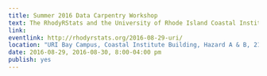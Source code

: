 ```yaml
---
title: Summer 2016 Data Carpentry Workshop
text: The RhodyRStats and the University of Rhode Island Coastal Institute will be hosting this workshop on August 29 and 30. This workshop is intended for any researcher who has data they want to analyze. It will instruct users on the basic concepts, skills and tools for working more effectively with their data.
link: 
eventlink: http://rhodyrstats.org/2016-08-29-uri/
location: "URI Bay Campus, Coastal Institute Building, Hazard A & B, 215 South Ferry Road, Narragansett, RI"
date: 2016-08-29, 2016-08-30, 8:00-04:00 pm
publish: yes
---
```

